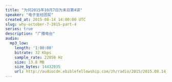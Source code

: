 ```yaml
---
title: "为何2015年10月7日为末日第4讲"
speaker: "电子圣经团契"
created_at: 2015-08-14 14:00:00 UTC
slug: why-october-7-2015-part-4
series: true
description: "广播电台"
audio:
  mp3_low:
    length: '1:00:08'
    bitrate: 32 Kbps
    sample_rate: 22050 Hz
    size: 13.8 MB
    size_bytes: 14432035
    url: http://audiocdn.ebiblefellowship.com/zh/radio/2015/2015.08.14_EBF_-_Why_October_7_2015_Part_4.mp3
---
```

